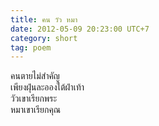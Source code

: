 ```yaml
---
title: คน วัว หมา
date: 2012-05-09 20:23:00 UTC+7
category: short
tag: poem
---
```


คนตายไม่สำคัญ  
เพียงฝุ่นละอองใต้ฝ่าเท้า  
วัวเขาเรียกพระ  
หมาเขาเรียกคุณ
